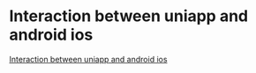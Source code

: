 # Interaction between uniapp and android ios
[Interaction between uniapp and android ios](https://aiwithcloud.com/2022/09/15/interaction_between_uniapp_and_android_ios/)